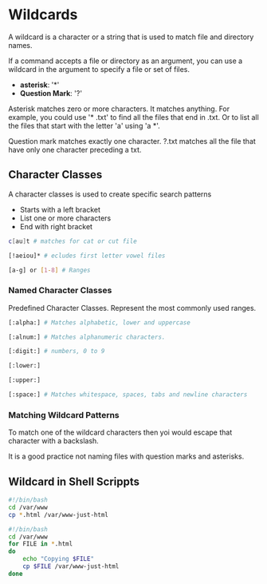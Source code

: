 # Wildcards

A wildcard is a character or a string that is used to match file and directory names.

If a command accepts a file or directory as an argument, you can use a wildcard in the argument to specify a file or set of files.

- **asterisk**: '*' 
- **Question Mark**: '?'

Asterisk matches zero or more characters. It matches anything. For example, you could use '* .txt' to find all the files that end in .txt. Or to list all the files that start with the letter 'a' using 'a *'.

Question mark matches exactly one character. ?.txt matches all the file that have only one character preceding a txt.

## Character Classes

A character classes is used to create specific search patterns

- Starts with a left bracket 
- List one or more characters 
- End with right bracket

```sh
c[au]t # matches for cat or cut file

[!aeiou]* # ecludes first letter vowel files

[a-g] or [1-8] # Ranges
```

### Named Character Classes

Predefined Character Classes. Represent the most commonly used ranges.

```sh
[:alpha:] # Matches alphabetic, lower and uppercase

[:alnum:] # Matches alphanumeric characters.

[:digit:] # numbers, 0 to 9

[:lower:]

[:upper:]

[:space:] # Matches whitespace, spaces, tabs and newline characters
```

### Matching Wildcard Patterns

To match one of the wildcard characters then yoi would escape that character with a backslash.

It is a good practice not naming files with question marks and asterisks.

## Wildcard in Shell Scrippts

```sh
#!/bin/bash
cd /var/www
cp *.html /var/www-just-html
```

```sh
#!/bin/bash
cd /var/www
for FILE in *.html
do
    echo "Copying $FILE"
    cp $FILE /var/www-just-html
done
```
